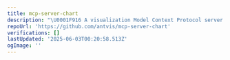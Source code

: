 ```yaml
---
title: mcp-server-chart
description: "\U0001F916 A visualization Model Context Protocol server for generating visual charts using @antvis."
repoUrl: 'https://github.com/antvis/mcp-server-chart'
verifications: []
lastUpdated: '2025-06-03T00:20:58.513Z'
ogImage: ''
---
```


